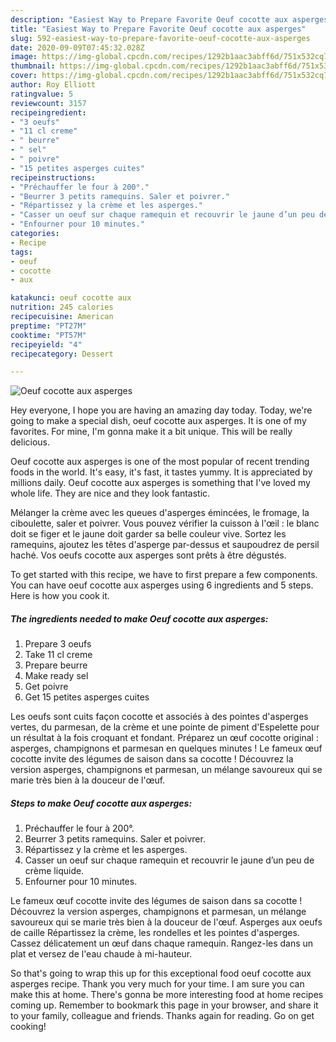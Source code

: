 ```yaml
---
description: "Easiest Way to Prepare Favorite Oeuf cocotte aux asperges"
title: "Easiest Way to Prepare Favorite Oeuf cocotte aux asperges"
slug: 592-easiest-way-to-prepare-favorite-oeuf-cocotte-aux-asperges
date: 2020-09-09T07:45:32.028Z
image: https://img-global.cpcdn.com/recipes/1292b1aac3abff6d/751x532cq70/oeuf-cocotte-aux-asperges-photo-principale-de-la-recette.jpg
thumbnail: https://img-global.cpcdn.com/recipes/1292b1aac3abff6d/751x532cq70/oeuf-cocotte-aux-asperges-photo-principale-de-la-recette.jpg
cover: https://img-global.cpcdn.com/recipes/1292b1aac3abff6d/751x532cq70/oeuf-cocotte-aux-asperges-photo-principale-de-la-recette.jpg
author: Roy Elliott
ratingvalue: 5
reviewcount: 3157
recipeingredient:
- "3 oeufs"
- "11 cl creme"
- " beurre"
- " sel"
- " poivre"
- "15 petites asperges cuites"
recipeinstructions:
- "Préchauffer le four à 200°."
- "Beurrer 3 petits ramequins. Saler et poivrer."
- "Répartissez y la crème et les asperges."
- "Casser un oeuf sur chaque ramequin et recouvrir le jaune d’un peu de crème liquide."
- "Enfourner pour 10 minutes."
categories:
- Recipe
tags:
- oeuf
- cocotte
- aux

katakunci: oeuf cocotte aux 
nutrition: 245 calories
recipecuisine: American
preptime: "PT27M"
cooktime: "PT57M"
recipeyield: "4"
recipecategory: Dessert

---
```



![Oeuf cocotte aux asperges](https://img-global.cpcdn.com/recipes/1292b1aac3abff6d/751x532cq70/oeuf-cocotte-aux-asperges-photo-principale-de-la-recette.jpg)

Hey everyone, I hope you are having an amazing day today. Today, we're going to make a special dish, oeuf cocotte aux asperges. It is one of my favorites. For mine, I'm gonna make it a bit unique. This will be really delicious.

Oeuf cocotte aux asperges is one of the most popular of recent trending foods in the world. It's easy, it's fast, it tastes yummy. It is appreciated by millions daily. Oeuf cocotte aux asperges is something that I've loved my whole life. They are nice and they look fantastic.

Mélanger la crème avec les queues d&#39;asperges émincées, le fromage, la ciboulette, saler et poivrer. Vous pouvez vérifier la cuisson à l&#39;œil : le blanc doit se figer et le jaune doit garder sa belle couleur vive. Sortez les ramequins, ajoutez les têtes d&#39;asperge par-dessus et saupoudrez de persil haché. Vos oeufs cocotte aux asperges sont prêts à être dégustés.


To get started with this recipe, we have to first prepare a few components. You can have oeuf cocotte aux asperges using 6 ingredients and 5 steps. Here is how you cook it.

<!--inarticleads1-->

##### The ingredients needed to make Oeuf cocotte aux asperges:

1. Prepare 3 oeufs
1. Take 11 cl creme
1. Prepare  beurre
1. Make ready  sel
1. Get  poivre
1. Get 15 petites asperges cuites


Les oeufs sont cuits façon cocotte et associés à des pointes d&#39;asperges vertes, du parmesan, de la crème et une pointe de piment d&#39;Espelette pour un résultat à la fois croquant et fondant. Préparez un œuf cocotte original : asperges, champignons et parmesan en quelques minutes ! Le fameux œuf cocotte invite des légumes de saison dans sa cocotte ! Découvrez la version asperges, champignons et parmesan, un mélange savoureux qui se marie très bien à la douceur de l&#39;œuf. 

<!--inarticleads2-->

##### Steps to make Oeuf cocotte aux asperges:

1. Préchauffer le four à 200°.
1. Beurrer 3 petits ramequins. Saler et poivrer.
1. Répartissez y la crème et les asperges.
1. Casser un oeuf sur chaque ramequin et recouvrir le jaune d’un peu de crème liquide.
1. Enfourner pour 10 minutes.


Le fameux œuf cocotte invite des légumes de saison dans sa cocotte ! Découvrez la version asperges, champignons et parmesan, un mélange savoureux qui se marie très bien à la douceur de l&#39;œuf. Asperges aux oeufs de caille Répartissez la crème, les rondelles et les pointes d&#39;asperges. Cassez délicatement un œuf dans chaque ramequin. Rangez-les dans un plat et versez de l&#39;eau chaude à mi-hauteur. 

So that's going to wrap this up for this exceptional food oeuf cocotte aux asperges recipe. Thank you very much for your time. I am sure you can make this at home. There's gonna be more interesting food at home recipes coming up. Remember to bookmark this page in your browser, and share it to your family, colleague and friends. Thanks again for reading. Go on get cooking!
